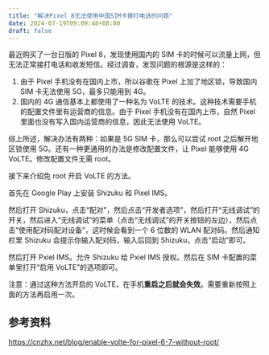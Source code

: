 ```yaml
---
title: "解决Pixel 8无法使用中国SIM卡接打电话的问题"
date: 2024-07-19T09:09:48+08:00
draft: false
---
```


最近购买了一台日版的 Pixel 8，发现使用国内的 SIM 卡的时候可以流量上网，但无法正常接打电话和收发短信。经过调查，发现问题的根源是这样的：

1. 由于 Pixel 手机没有在国内上市，所以谷歌在 Pixel 上加了地区锁，导致国内 SIM 卡无法使用 5G，最多只能用到 4G。
2. 国内的 4G 通信基本上都使用了一种名为 VoLTE 的技术。这种技术需要手机的配置文件里有运营商的信息。由于 Pixel 手机没有在国内上市，自然 Pixel 里面也没有写入国内运营商的信息，因此无法使用 VoLTE。

综上所述，解决办法有两种：如果是 5G SIM 卡，那么可以尝试 root 之后解开地区锁使用 5G。还有一种更通用的办法是修改配置文件，让 Pixel 能够使用 4G VoLTE。修改配置文件无需 root。

接下来介绍免 root 开启 VoLTE 的方法。

首先在 Google Play 上安装 Shizuku 和 Pixel IMS。

然后打开 Shizuku，点击“配对”，然后点击“开发者选项”，然后打开“无线调试”的开关，然后进入“无线调试”的菜单（点击“无线调试”的开关按钮的左边），然后点击“使用配对码配对设备”，这时候会看到一个 6 位数的 WLAN 配对码。然后通知栏里 Shizuku 会提示你输入配对码，输入后回到 Shizuku，点击“启动”即可。

然后打开 Pxiel IMS。允许 Shizuku 给 Pxiel IMS 授权。然后在 SIM 卡配置的菜单里打开“启用 VoLTE”的选项即可。

注意：通过这种方法开启的 VoLTE，在手机**重启之后就会失效**。需要重新按照上面的方法再启用一次。

## 参考资料

https://cnzhx.net/blog/enable-volte-for-pixel-6-7-without-root/
